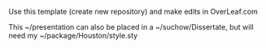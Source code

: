 Use this template (create new repository) and make edits in OverLeaf.com

This ~/presentation can also be placed in a ~/suchow/Dissertate, but will need my ~/package/Houston/style.sty
